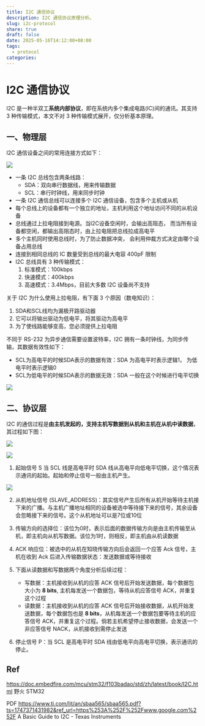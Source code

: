 ```yaml
---
title: I2C 通信协议
description: I2C 通信协议原理分析。
slug: i2c-protocol
share: true
draft: false
date: 2025-05-16T14:12:00+08:00
tags:
  - protocol
categories:
---
```


# I2C 通信协议

I2C 是一种半双工**系统内部协议**，即在系统内多个集成电路(IC)间的通讯。其支持 3 种传输模式，本文不对 3 种传输模式展开，仅分析基本原理。

## 一、物理层

I2C 通信设备之间的常用连接方式如下：

![](https://img.jaxwang.top/2025/05/1746f76b8a598ac9083caf25e73ea9cc.png)

* 一条 I2C 总线包含两条线路：
	* SDA：双向串行数据线，用来传输数据
	* SCL：串行时钟线，用来同步时钟
* 一条 I2C 通信总线可以连接多个 I2C 通信设备，包含多个主机或从机
* 每个总线上的设备都有一个独立的地址，主机利用这个地址访问不同的从机设备
* 总线通过上拉电阻接到电源。当I2C设备空闲时，会输出高阻态， 而当所有设备都空闲，都输出高阻态时，由上拉电阻把总线拉成高电平
* 多个主机同时使用总线时，为了防止数据冲突， 会利用仲裁方式决定由哪个设备占用总线
* 连接到相同总线的 IC 数量受到总线的最大电容 400pF 限制
* I2C 总线具有 3 种传输模式：
	1. 标准模式：100kbps
	2. 快速模式：400kbps
	3. 高速模式：3.4Mbps，目前大多数 I2C 设备尚不支持

关于 I2C 为什么使用上拉电阻，有下面 3 个原因（数电知识）：
1. SDA和SCL线均为漏极开路驱动器
2. 它可以将输出驱动为低电平，将其驱动为高电平
3. 为了使线路能够变高，您必须提供上拉电阻

不同于 RS-232 为异步通信需要设置波特率，I2C 拥有一条时钟线，为同步传输，其数据有效性如下：
* SCL为高电平的时候SDA表示的数据有效：SDA 为高电平时表示逻辑1， 为低电平时表示逻辑0
* SCL为低电平的时候SDA表示的数据无效：SDA 一般在这个时候进行电平切换

![](https://img.jaxwang.top/2025/05/b023386cd13cf1971813db9ee2b7c1f4.png)


## 二、协议层

I2C 的通信过程是**由主机发起的，支持主机写数据到从机和主机在从机中读数据**，其过程如下图：

![](https://img.jaxwang.top/2025/05/2b0cafa288aa0740a608ca59a5ae7cb3.jpeg)

![](https://img.jaxwang.top/2025/05/00b6f43c6d80736921627bb7b5741d56.jpeg)

1. 起始信号 S 当 SCL 线是高电平时 SDA 线从高电平向低电平切换，这个情况表示通讯的起始。起始和停止信号一般由主机产生。

![](https://img.jaxwang.top/2025/05/35e8b3ffbcc8f9e9f2f561d07c69755d.png)


2. 从机地址信号 (SLAVE_ADDRESS)：其实信号产生后所有从机开始等待主机接下来的广播。与主机广播地址相同的设备被选中等待接下来的信号，其余设备会忽略接下来的信号。这个从机地址可以是7位或10位
3. 传输方向的选择位：该位为0时，表示后面的数据传输方向是由主机传输至从机，即主机向从机写数据。该位为1时，则相反，即主机由从机读数据
4. ACK 响应位：被选中的从机在知晓传输方向后会返回一个应答 Ack 信号，主机在收到 Ack 后进入传输数据状态：发送数据或等待接收

5. 下面从读数据和写数据两个角度分析后续过程：
	* 写数据：主机接收到从机的应答 ACK 信号后开始发送数据，每个数据包大小为 **8 bits**, 主机每发送一个数据包，等待从机应答信号 ACK，并重复这个过程
	* 读数据：主机接收到从机的应答 ACK 信号后开始接收数据，从机开始发送数据，每个数据包也是 **8 bits**，从机每发送一个数据包要等待主机的应答信号 ACK，并重复这个过程。倘若主机希望停止接收数据，会发送一个非应答信号 NACK，从机接收到需停止发送
6. 停止信号 P：当 SCL 是高电平时 SDA 线由低电平向高电平切换，表示通讯的停止。


## Ref
https://doc.embedfire.com/mcu/stm32/f103badao/std/zh/latest/book/I2C.html 野火 STM32

PDF https://www.ti.com/lit/an/sbaa565/sbaa565.pdf?ts=1747371431982&ref_url=https%253A%252F%252Fwww.google.com%252F A Basic Guide to I2C - Texas Instruments
